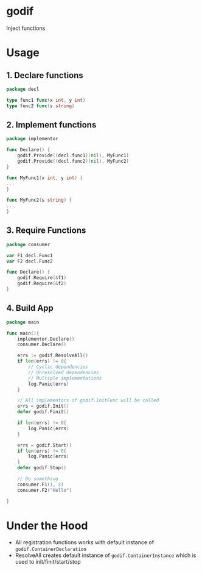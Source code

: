 # godif

Inject functions

# Usage

## 1. Declare functions

```go
package decl

type func1 func(x int, y int)
type func2 func(s string)
```

## 2. Implement functions

```go
package implementor

func Declare() {
    godif.Provide((decl.func1)(nil), MyFunc1)
    godif.Provide((decl.func2)(nil), MyFunc2)
}

func MyFunc1(x int, y int) {
...
}

func MyFunc2(s string) {
...
}

```

## 3. Require Functions

```go
package consumer

var F1 decl.Func1
var F2 decl.Func2

func Declare() {
    godif.Require(&f1)
    godif.Require(&f2)
}
```

## 4. Build App


```go
package main

func main(){
    implementor.Declare()
    consumer.Declare()

    errs := godif.ResolveAll()
    if len(errs) != 0{
        // Cyclic dependencies
        // Unresolved dependencies
        // Multiple implementations
        log.Panic(errs)
    }

    // All implementors of godif.InitFunc will be called
    errs = godif.Init()
    defer godif.Finit()

    if len(errs) != 0{
        log.Panic(errs)
    } 

    errs = godif.Start()
    if len(errs) != 0{
        log.Panic(errs)
    } 
    defer godif.Stop()

    // Do something
    consumer.F1(1, 2)
    consumer.F2("Hello")

}

```

# Under the Hood

- All registration functions works with default instance of `godif.ContainerDeclaration`
- ResolveAll creates default instance of `godif.ContainerInstance` which is used to init/finit/start/stop
